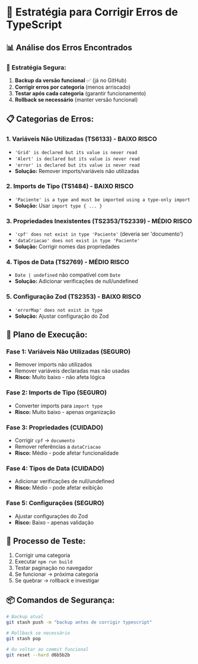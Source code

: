 # 🔧 Estratégia para Corrigir Erros de TypeScript

## 📊 Análise dos Erros Encontrados

### 🎯 **Estratégia Segura:**
1. **Backup da versão funcional** ✅ (já no GitHub)
2. **Corrigir erros por categoria** (menos arriscado)
3. **Testar após cada categoria** (garantir funcionamento)
4. **Rollback se necessário** (manter versão funcional)

## 📋 **Categorias de Erros:**

### 1. **Variáveis Não Utilizadas (TS6133)** - BAIXO RISCO
- `'Grid' is declared but its value is never read`
- `'Alert' is declared but its value is never read`
- `'error' is declared but its value is never read`
- **Solução:** Remover imports/variáveis não utilizadas

### 2. **Imports de Tipo (TS1484)** - BAIXO RISCO  
- `'Paciente' is a type and must be imported using a type-only import`
- **Solução:** Usar `import type { ... }`

### 3. **Propriedades Inexistentes (TS2353/TS2339)** - MÉDIO RISCO
- `'cpf' does not exist in type 'Paciente'` (deveria ser 'documento')
- `'dataCriacao' does not exist in type 'Paciente'`
- **Solução:** Corrigir nomes das propriedades

### 4. **Tipos de Data (TS2769)** - MÉDIO RISCO
- `Date | undefined` não compatível com `Date`
- **Solução:** Adicionar verificações de null/undefined

### 5. **Configuração Zod (TS2353)** - BAIXO RISCO
- `'errorMap' does not exist in type`
- **Solução:** Ajustar configuração do Zod

## 🚀 **Plano de Execução:**

### Fase 1: **Variáveis Não Utilizadas** (SEGURO)
- Remover imports não utilizados
- Remover variáveis declaradas mas não usadas
- **Risco:** Muito baixo - não afeta lógica

### Fase 2: **Imports de Tipo** (SEGURO)
- Converter imports para `import type`
- **Risco:** Muito baixo - apenas organização

### Fase 3: **Propriedades** (CUIDADO)
- Corrigir `cpf` → `documento`
- Remover referências a `dataCriacao`
- **Risco:** Médio - pode afetar funcionalidade

### Fase 4: **Tipos de Data** (CUIDADO)
- Adicionar verificações de null/undefined
- **Risco:** Médio - pode afetar exibição

### Fase 5: **Configurações** (SEGURO)
- Ajustar configurações do Zod
- **Risco:** Baixo - apenas validação

## 🧪 **Processo de Teste:**
1. Corrigir uma categoria
2. Executar `npm run build`
3. Testar paginação no navegador
4. Se funcionar → próxima categoria
5. Se quebrar → rollback e investigar

## 📦 **Comandos de Segurança:**
```bash
# Backup atual
git stash push -m "backup antes de corrigir typescript"

# Rollback se necessário  
git stash pop

# Ou voltar ao commit funcional
git reset --hard d6b5b2b
```